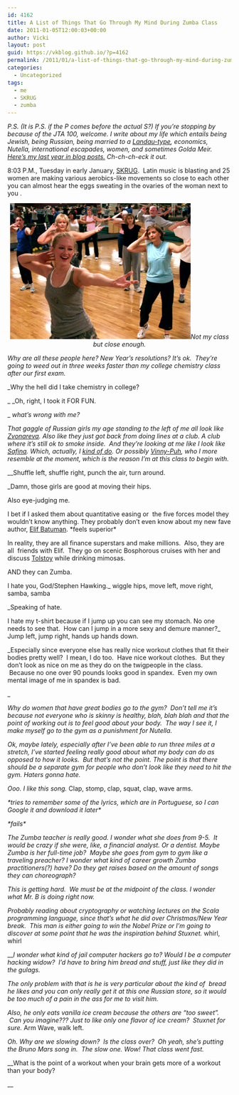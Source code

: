```yaml
---
id: 4162
title: A List of Things That Go Through My Mind During Zumba Class
date: 2011-01-05T12:00:03+00:00
author: Vicki
layout: post
guid: https://vkblog.github.io/?p=4162
permalink: /2011/01/a-list-of-things-that-go-through-my-mind-during-zumba-class/
categories:
  - Uncategorized
tags:
  - me
  - SKRUG
  - zumba
---
```

_P.S. (It is P.S. if the P comes before the actual S?) If you&#8217;re stopping by because of the JTA 100, welcome. I write about my life which entails being Jewish, being Russian, being married to a [Landau-type](http://en.wikipedia.org/wiki/Lev_Landau), economics, Nutella, international escapades, women, and sometimes Golda Meir. [Here&#8217;s my last year in blog posts.](https://vkblog.github.io/2010/12/30/2010-in-blog-posts/) Ch-ch-ch-eck it out._ 

8:03 P.M., Tuesday in early January, [SKRUG](https://vkblog.github.io/2010/11/18/skrug/).  Latin music is blasting and 25 women are making various aerobics-like movements so close to each other you can almost hear the eggs sweating in the ovaries of the woman next to you .

<p style="text-align: center;">
  <a href="https://raw.githubusercontent.com/vkblog/vkblog.github.io/master/public/img/2011/01/zumba.jpg"></a><a href="https://raw.githubusercontent.com/vkblog/vkblog.github.io/master/public/img/2011/01/zumba2.jpg"><img class="aligncenter size-full wp-image-4170" title="zumba2" src="https://raw.githubusercontent.com/vkblog/vkblog.github.io/master/public/img/2011/01/zumba2.jpg" alt="" width="406" height="305" /></a><em>Not my class but close enough. </em>
</p>

_Why are all these people here? New Year&#8217;s resolutions? It&#8217;s ok.  They&#8217;re going to weed out in three weeks faster than my college chemistry class after our first exam._ 

_Why the hell did I take chemistry in college?
  
_ _Oh, right, I took it FOR FUN.
  
_ _what&#8217;s wrong with me?_

_That gaggle of Russian girls my age standing to the left of me all look like [Zvonareva](http://en.wikipedia.org/wiki/Vera_Zvonareva). Also like they just got back from doing lines at a club. A club where it&#8217;s still ok to smoke inside.  And they&#8217;re looking at me like I look like [Safina](http://en.wikipedia.org/wiki/Dinara_Safina). Which, actually, I [kind of do](https://raw.githubusercontent.com/vkblog/vkblog.github.io/master/public/img/2010/11/Photo-on-2010-11-19-at-06.28-2.jpg). Or possibly [Vinny-Puh](http://grainedit.com/2008/07/10/vinni-puh-video-the-russian-winnie-the-pooh/), who I more resemble at the moment, which is the reason I&#8217;m at this class to begin with._ 

 __Shuffle left, shuffle right, punch the air, turn around.

_Damn, those girls are good at moving their hips.
  
Also eye-judging me.
  
I bet if I asked them about quantitative easing or  the five forces model they wouldn&#8217;t know anything. They probably don&#8217;t even know about my new fave author, [Elif Batuman](http://www.elifbatuman.net/). \*feels superior\*
  
In reality, they are all finance superstars and make millions.  Also, they are all  friends with Elif.  They go on scenic Bosphorous cruises with her and discuss [Tolstoy](http://www.nytimes.com/roomfordebate/2010/12/27/why-do-we-need-to-predict-the-future/the-goal-of-predictions-who-am-i) while drinking mimosas.
  
AND they can Zumba.
  
I hate you, God/Stephen Hawking._ wiggle hips, move left, move right, samba, samba

_Speaking of hate.
  
I hate my t-shirt because if I jump up you can see my stomach. No one needs to see that.  How can I jump in a more sexy and demure manner?_ Jump left, jump right, hands up hands down.

_Especially since everyone else has really nice workout clothes that fit their bodies pretty well?  I mean, I do too.  Have nice workout clothes.  But they don&#8217;t look as nice on me as they do on the twigpeople in the class.  Because no one over 90 pounds looks good in spandex.  Even my own mental image of me in spandex is bad.
  
_ 

 _Why do women that have great bodies go to the gym?  Don&#8217;t tell me it&#8217;s because not everyone who is skinny is healthy, blah, blah blah and that the point of working out is to feel good about your body.  The way I see it, I make myself go to the gym as a punishment for Nutella._ 

_Ok, maybe lately, especially after I&#8217;ve been able to run three miles at a stretch, I&#8217;ve started feeling really good about what my body can do as opposed to how it looks.  But that&#8217;s not the point. The point is that there should be a separate gym for people who don&#8217;t look like they need to hit the gym. Haters gonna hate._ 

_Ooo. I like this song._ Clap, stomp, clap, squat, clap, wave arms.

_\*tries to remember some of the lyrics, which are in Portuguese, so I can Google it and download it later\*_ 
  
_\*fails\*_

_The Zumba teacher is really good. I wonder what she does from 9-5.  It would be crazy if she were, like, a financial analyst. Or a dentist. Maybe Zumba is her full-time job?  Maybe she goes from gym to gym like a traveling preacher? I wonder what kind of career growth Zumba practitioners(?) have? Do they get raises based on the amount of songs they can choreograph?_ 

_This is getting hard.  We must be at the midpoint of the class. I wonder what Mr. B is doing right now._ 

_Probably reading about cryptography or watching lectures on the Scala programming language, since that&#8217;s what he did over Christmas/New Year break.  This man is either going to win the Nobel Prize or I&#8217;m going to discover at some point that he was the inspiration behind Stuxnet._ whirl, whirl

 ___I wonder what kind of jail computer hackers go to? Would I be a computer hacking widow?  I&#8217;d have to bring him bread and stuff, just like they did in the gulags._ 

_The only problem with that is he is very particular about the kind of  bread he likes and you can only really get it at this one Russian store, so it would be too much of a pain in the ass for me to visit him._ 

_Also, he only eats vanilla ice cream because the others are &#8220;too sweet&#8221;.  Can you imagine??? Just to like only one flavor of ice cream?  Stuxnet for sure._ Arm Wave, walk left.

_Oh. Why are we slowing down?  Is the class over?  Oh yeah, she&#8217;s putting the Bruno Mars song in.  The slow one. Wow! That class went fast._ 

 __What is the point of a workout when your brain gets more of a workout than your body?

 __